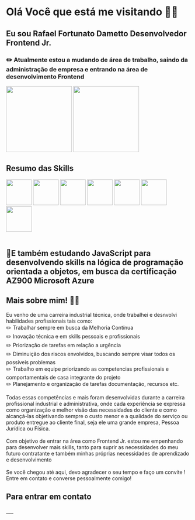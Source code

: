 # Olá Você que está me visitando 👋🏽

## Eu sou Rafael Fortunato Dametto Desenvolvedor Frontend Jr.

### ✏️ Atualmente estou a mudando de área de trabalho, saindo da administração de empresa e entrando na área de desenvolvimento Frontend
<div>
  <img height="180em" src="https://github-readme-stats.vercel.app/api?username=Caco0&show_icons=true&theme=radical"/>
  <img height="180em" src="https://github-readme-stats.vercel.app/api/top-langs/?username=Caco0&size_weight=0.5&count_weight=0.5&theme=tokyonight"/>
</div>

## Resumo das Skills
<div>
   <img height="70em" src="https://cdn.jsdelivr.net/gh/devicons/devicon/icons/html5/html5-original-wordmark.svg" />
   <img height="70em" src="https://cdn.jsdelivr.net/gh/devicons/devicon/icons/css3/css3-original-wordmark.svg" />
   <img height="70em" src="https://cdn.jsdelivr.net/gh/devicons/devicon/icons/tailwindcss/tailwindcss-original-wordmark.svg" />
   <img height="70em" src="https://cdn.jsdelivr.net/gh/devicons/devicon/icons/javascript/javascript-original.svg" />
   <img height="70em" src="https://cdn.jsdelivr.net/gh/devicons/devicon/icons/bootstrap/bootstrap-original-wordmark.svg"/>
   <img height="70em" src="https://cdn.jsdelivr.net/gh/devicons/devicon/icons/azure/azure-original-wordmark.svg" />
   <img height="70em" src="https://cdn.jsdelivr.net/gh/devicons/devicon/icons/react/react-original-wordmark.svg" />
</div>
</br>

## 📖E também estudando JavaScript para desenvolvendo skills na lógica de programação orientada a objetos, em busca da certificação AZ900 Microsoft Azure


## Mais sobre mim! 🧔🏽

Eu venho de uma carreira industrial técnica, onde trabalhei e desnvolvi habilidades profissionais tais como: </br>
✏️ Trabalhar sempre em busca da Melhoria Contínua </br>
✏️ Inovação técnica e em skills pessoais e profissionais </br>
✏️ Priorização de tarefas em relação a urgência </br>
✏️ Diminuição dos riscos envolvidos, buscando sempre visar todos os possíveis problemas </br>
✏️ Trabalho em equipe priorizando as competencias profissionais e comportamentais de casa integrante do projeto </br>
✏️ Planejamento e organização de tarefas documentação, recursos etc. </br> 

Todas essas competências e mais foram desenvolvidas durante a carreira profissional industrial e administrativa, onde cada experiência se expressa como organização e melhor visão das necessidades do cliente e como alcançá-las objetivando sempre o custo menor e a qualidade do serviço ou produto entregue ao cliente final, seja ele uma grande empresa, Pessoa Jurídica ou Física. </br></br>
Com objetivo de entrar na área como Frontend Jr. estou me empenhando para desenvolver mais skills, tanto para suprir as necessidades do meu futuro contratante e também minhas próprias necessidades de aprendizado e desenvolvimento</br></br>
Se você chegou até aqui, devo agradecer o seu tempo e faço um convite !
Entre em contato e converse pessoalmente comigo!</br>

## Para entrar em contato 

<div>
   <a href="https://github.com/Caco0">
        <img src="https://img.shields.io/badge/GitHub-100000?style=for-the-badge&logo=github&logoColor=white" alt="">
    </a>
  <a href="https://github.com/Caco0">
        <img src="https://img.shields.io/badge/website-000000?style=for-the-badge&logo=About.me&logoColor=white" alt="">
    </a>
    <a href="cacotpds@gmail.com">
        <img src="https://img.shields.io/badge/Gmail-D14836?style=for-the-badge&logo=gmail&logoColor=white" alt="">
    </a>
  <a href="https://wa.me/5519974096150">
        <img src="https://img.shields.io/badge/WhatsApp-25D366?style=for-the-badge&logo=whatsapp&logoColor=white" alt="">
    </a>
  <a href="https://www.facebook.com/rfdametto">
        <img src="https://img.shields.io/badge/Facebook-1877F2?style=for-the-badge&logo=facebook&logoColor=white" alt="">
    </a>
  <a href="https://www.instagram.com/cacoeu/">
        <img src="https://img.shields.io/badge/Instagram-E4405F?style=for-the-badge&logo=instagram&logoColor=white" alt="">
  </a>
</div>
